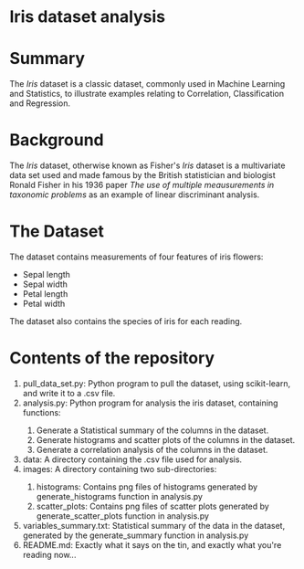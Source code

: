 <h1>Iris dataset analysis</h1>

<h1>Summary</h1>
<p>The <em>Iris</em> dataset is a classic dataset, commonly used in Machine Learning and Statistics, to illustrate examples relating to Correlation, Classification and Regression. </p>

<h1>Background</h1>
<p>The <em>Iris</em> dataset, otherwise known as <bf>Fisher's</bf> <em>Iris</em> dataset is a multivariate data set used and made famous by the British statistician and biologist Ronald Fisher in his 1936 paper
<em>The use of multiple meausurements in taxonomic problems</em> as an example of linear discriminant analysis. </p>

<h1>The Dataset</h1>
The dataset contains measurements of four features of iris flowers:
<ul>
    <li>Sepal length</li>
    <li>Sepal width</li>
    <li>Petal length</li>
    <li>Petal width</li>
</ul>

<p>The dataset also contains the species of iris for each reading. </p>

<h1>Contents of the repository</h1>
<ol>
    <li>pull_data_set.py: Python program to pull the dataset, using scikit-learn, and write it to a .csv file. </li>
    <li>analysis.py: Python program for analysis the iris dataset, containing functions:</li>
        <ol>
            <li>Generate a Statistical summary of the columns in the dataset. </li>
            <li>Generate histograms and scatter plots of the columns in the dataset. </li>
            <li>Generate a correlation analysis of the columns in the dataset.</li>
        </ol>
    <li>data: A directory containing the .csv file used for analysis. </li>
    <li>images: A directory containing two sub-directories:</li>
        <ol>
            <li>histograms: Contains png files of histograms generated by generate_histograms function in analysis.py</li>
            <li>scatter_plots: Contains png files of scatter plots generated by generate_scatter_plots function in analysis.py</li>
        </ol>
    <li>variables_summary.txt: Statistical summary of the data in the dataset, generated by the generate_summary function in analysis.py</li>
    <li>README.md: Exactly what it says on the tin, and exactly what you're reading now...</li>
</ol>